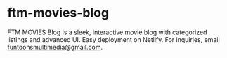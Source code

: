 # ftm-movies-blog
FTM MOVIES Blog is a sleek, interactive movie blog with categorized listings and advanced UI. Easy deployment on Netlify. For inquiries, email funtoonsmultimedia@gmail.com.
